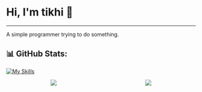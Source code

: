 # Hi, I'm tikhi 👋
----------------------------
A simple programmer trying to do something.

📊 GitHub Stats:
----------------------------
[![My Skills](https://skillicons.dev/icons?i=html,css,js,threejs,python,cpp)](https://skillicons.dev)

<div style="display: flex; justify-content: space-around;">
  <a href="https://github.com/tikhi0/github-readme-stats">
    <img src="https://github-readme-stats.vercel.app/api?username=tikhi0&show_icons=true&theme=dark" />
  </a>
  <a href="https://github.com/tikhi0/top-langs">
    <img src="https://github-readme-stats.vercel.app/api/top-langs/?username=tikhi0&layout=pie&theme=dark" />
  </a>
</div>
